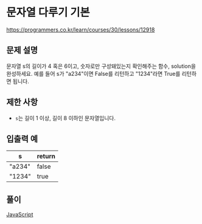 # 문자열 다루기 기본

https://programmers.co.kr/learn/courses/30/lessons/12918

## 문제 설명

문자열 s의 길이가 4 혹은 6이고, 숫자로만 구성돼있는지 확인해주는 함수, solution을 완성하세요. 예를 들어 s가 "a234"이면 False를 리턴하고 "1234"라면 True를 리턴하면 됩니다.

## 제한 사항

* `s`는 길이 1 이상, 길이 8 이하인 문자열입니다.

## 입출력 예

| s      | return |
| ------ | ------ |
| "a234" | false  |
| "1234" | true   |

## 풀이

[JavaScript](./StringBasic.js)